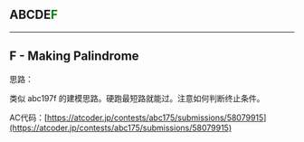 ## ABCDE<font color=green>F</font>

---

## F - Making Palindrome

思路：

类似 abc197f 的建模思路。硬跑最短路就能过。注意如何判断终止条件。

AC代码：[https://atcoder.jp/contests/abc175/submissions/58079915](https://atcoder.jp/contests/abc175/submissions/58079915)